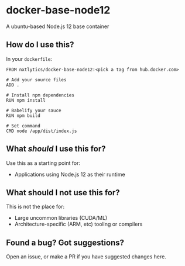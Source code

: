 # docker-base-node12

A ubuntu-based Node.js 12 base container

## How do I use this?

In your `dockerfile`:
```
FROM nxtlytics/docker-base-node12:<pick a tag from hub.docker.com>

# Add your source files
ADD .

# Install npm dependencies
RUN npm install

# Babelify your sauce
RUN npm build

# Set command
CMD node /app/dist/index.js
```

## What *should* I use this for?

Use this as a starting point for: 

- Applications using Node.js 12 as their runtime

## What should I not use this for?

This is not the place for:

- Large uncommon libraries (CUDA/ML)
- Architecture-specific (ARM, etc) tooling or compilers

## Found a bug? Got suggestions?

Open an issue, or make a PR if you have suggested changes here.
